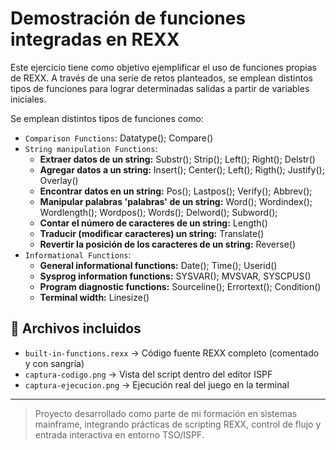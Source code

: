  # Demostración de funciones integradas en REXX

 Este ejercicio tiene como objetivo ejemplificar el uso de funciones propias de REXX. A través de una serie de retos planteados, se emplean distintos tipos de funciones para lograr determinadas salidas a partir de variables iniciales.

 Se emplean distintos tipos de funciones como:
 - `Comparison Functions`: Datatype(); Compare()
 - `String manipulation Functions`:
   - **Extraer datos de un string:**
     Substr(); Strip(); Left(); Right(); Delstr()
   - **Agregar datos a un string:**
     Insert(); Center(); Left(); Rigth(); Justify(); Overlay()
   - **Encontrar datos en un string:**
     Pos(); Lastpos(); Verify(); Abbrev();
   - **Manipular palabras 'palabras' de un string:**
     Word(); Wordindex(); Wordlength(); Wordpos(); Words(); Delword(); Subword();
   - **Contar el número de caracteres de un string:** Length()
   - **Traducir (modificar caracteres) un string:** Translate()
   - **Revertir la posición de los caracteres de un string:** Reverse()
 - `Informational Functions`:
   - **General informational functions:**
     Date(); Time(); Userid()
   - **Sysprog information functions:**
     SYSVAR(); MVSVAR, SYSCPUS()
   - **Program diagnostic functions:**
     Sourceline(); Errortext(); Condition()
   - **Terminal width:**
     Linesize()

## 📄 Archivos incluidos

- `built-in-functions.rexx` → Código fuente REXX completo (comentado y con sangría)
- `captura-codigo.png` → Vista del script dentro del editor ISPF
- `captura-ejecucion.png` → Ejecución real del juego en la terminal

---
> Proyecto desarrollado como parte de mi formación en sistemas mainframe, integrando prácticas de scripting REXX, control de flujo y entrada interactiva en entorno TSO/ISPF.
